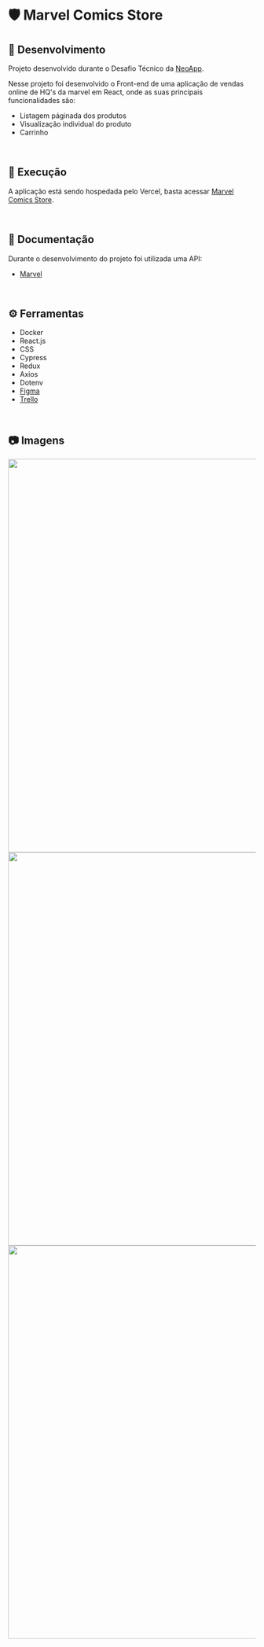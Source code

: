 # :shield: Marvel Comics Store

## :microscope: Desenvolvimento

Projeto desenvolvido durante o Desafio Técnico da <a href="https://www.linkedin.com/company/neoapp/" target="_blank">NeoApp</a>.

Nesse projeto foi desenvolvido o Front-end de uma aplicação de vendas online de HQ's da marvel em React, onde as suas principais funcionalidades são:
  * Listagem páginada dos produtos
  * Visualização individual do produto
  * Carrinho

<br />
  
## :dna: Execução

A aplicação está sendo hospedada pelo Vercel, basta acessar <a href="https://marvel-comics-shop.vercel.app/" target="_blank">Marvel Comics Store</a>.

<br />

## :satellite: Documentação

Durante o desenvolvimento do projeto foi utilizada uma API:
* <a href="https://developer.marvel.com/" target="_blank">Marvel</a>

<br />

## ⚙️ Ferramentas

- Docker
- React.js
- CSS
- Cypress
- Redux
- Axios
- Dotenv
- <a href="https://www.figma.com/file/cptahv9rv6DYwCEzPjvqan/Marvel-Comics-Store?node-id=0%3A1&t=oishUqHcxFhj4pug-1" target="_blank">Figma</a>
- <a href="https://trello.com/invite/b/ek83XBRs/ATTIcf246aa379536ea0b6902b69f2993abd80E85E29/marvel-comics-store" target="_blank">Trello</a>



<br />

## :camera: Imagens

<div align="center">
 <img src="https://user-images.githubusercontent.com/102389576/227746146-b5d83609-9743-4eb3-be96-2192fdd83dd1.png" alt="" width="800px""/><br />
 <img src="https://user-images.githubusercontent.com/102389576/227746155-e21f9688-a5a1-42c3-b308-55330140194f.png" alt="" width="800px"/><br />
 <img src="https://user-images.githubusercontent.com/102389576/227746157-67d57684-00cf-4706-96ad-aedb6ce4e8af.png" alt="" width="800px"/>
</div>
